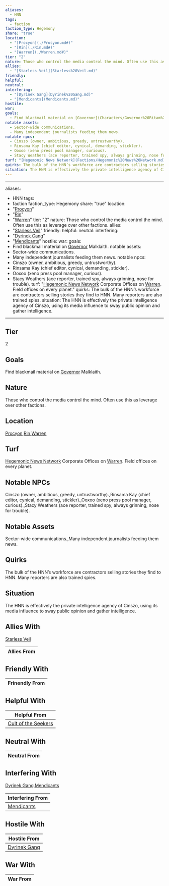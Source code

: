 ```yaml
---
aliases:
  - HNN
tags:
  - faction
faction_type: Hegemony
share: "true"
location:
  - "[Procyon](./Procyon.md#)"
  - "[Rin](./Rin.md#)"
  - "[Warren](./Warren.md#)"
tier: "2"
nature: Those who control the media control the mind. Often use this as leverage over other factions.
allies:
  - "[Starless Veil](Starless%20Veil.md)"
friendly: 
helpful: 
neutral: 
interfering:
  - "[Dyrinek Gang](Dyrinek%20Gang.md)"
  - "[Mendicants](Mendicants.md)"
hostile: 
war: 
goals:
  - Find blackmail material on [Governor](Characters/Governor%20Ritam%20al%E2%80%99Malklaith.md) Malklaith.
notable assets:
  - Sector-wide communications.
  - Many independent journalists feeding them news.
notable npcs:
  - Cinszo (owner, ambitious, greedy, untrustworthy).
  - Rinsama Kay (chief editor, cynical, demanding, stickler).
  - Ooxoo (xeno press pool manager, curious).
  - Stacy Weathers (ace reporter, trained spy, always grinning, nose for trouble).
turf: "[Hegemonic News Network](Factions/Hegemonic%20News%20Network.md) Corporate Offices on [Warren](./Warren.md#). Field offices on every planet."
quirks: The bulk of the HNN’s workforce are contractors selling stories they find to HNN. Many reporters are also trained spies.
situation: The HNN is effectively the private intelligence agency of Cinszo, using its media influence to sway public opinion and gather intelligence.
---
```

---
aliases:
  - HNN
tags:
  - faction
faction_type: Hegemony
share: "true"
location:
  - "[Procyon](./Procyon.md#)"
  - "[Rin](./Rin.md#)"
  - "[Warren](./Warren.md#)"
tier: "2"
nature: Those who control the media control the mind. Often use this as leverage over other factions.
allies:
  - "[Starless Veil](Starless%20Veil.md)"
friendly:
helpful:
neutral:
interfering:
  - "[Dyrinek Gang](Dyrinek%20Gang.md)"
  - "[Mendicants](Mendicants.md)"
hostile:
war:
goals:
  - Find blackmail material on [Governor](Characters/Governor%20Ritam%20al%E2%80%99Malklaith.md) Malklaith.
notable assets:
  - Sector-wide communications.
  - Many independent journalists feeding them news.
notable npcs:
  - Cinszo (owner, ambitious, greedy, untrustworthy).
  - Rinsama Kay (chief editor, cynical, demanding, stickler).
  - Ooxoo (xeno press pool manager, curious).
  - Stacy Weathers (ace reporter, trained spy, always grinning, nose for trouble).
turf: "[Hegemonic News Network](Factions/Hegemonic%20News%20Network.md) Corporate Offices on [Warren](./Warren.md#). Field offices on every planet."
quirks: The bulk of the HNN’s workforce are contractors selling stories they find to HNN. Many reporters are also trained spies.
situation: The HNN is effectively the private intelligence agency of Cinszo, using its media influence to sway public opinion and gather intelligence.
---
## Tier

2

## Goals

Find blackmail material on [Governor](Characters/Governor%20Ritam%20al%E2%80%99Malklaith.md) Malklaith.

## Nature

Those who control the media control the mind. Often use this as leverage over other factions.

## Location

[Procyon](./Procyon.md.md#.md#),[Rin](./Rin.md.md#.md#),[Warren](./Warren.md.md#.md#.md#.md#)

## Turf

[Hegemonic News Network](Factions/Hegemonic%20News%20Network.md) Corporate Offices on [Warren](Procyon/Rin/Warren.md). Field offices on every planet.

## Notable NPCs

Cinszo (owner, ambitious, greedy, untrustworthy).,Rinsama Kay (chief editor, cynical, demanding, stickler).,Ooxoo (xeno press pool manager, curious).,Stacy Weathers (ace reporter, trained spy, always grinning, nose for trouble).

## Notable Assets

Sector-wide communications.,Many independent journalists feeding them news.

## Quirks

The bulk of the HNN’s workforce are contractors selling stories they find to HNN. Many reporters are also trained spies.

## Situation

The HNN is effectively the private intelligence agency of Cinszo, using its media influence to sway public opinion and gather intelligence.

## Allies With

[Starless Veil](./Starless%20Veil.md)

| Allies From |
| ----------- |


## Friendly With



| Frinendly From |
| -------------- |


## Helpful With



| Helpful From                                             |
| -------------------------------------------------------- |
| [Cult of the Seekers](./Cult%20of%20the%20Seekers.md) |


## Neutral With




| Neutral From |
| ------------ |



## Interfering With

[Dyrinek Gang](./Dyrinek%20Gang.md),[Mendicants](./Mendicants.md)


| Interfering From                       |
| -------------------------------------- |
| [Mendicants](./Mendicants.md) |



## Hostile With




| Hostile From                               |
| ------------------------------------------ |
| [Dyrinek Gang](./Dyrinek%20Gang.md) |



## War With



| War From |
| -------- |

